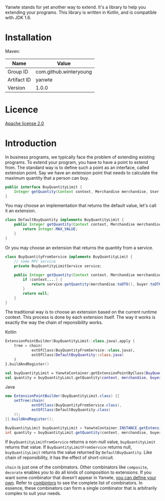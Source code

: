Yanwte stands for yet another way to extend. It's a library to help you extending your programs. This library is written in Kotlin, and is compatible with JDK 1.6.

# Installation

Maven:

Name|Value
---|---
Group ID|com.github.winteryoung
Artifact ID|yanwte
Version|1.0.0

# Licence

[Apache license 2.0](http://www.apache.org/licenses/LICENSE-2.0.txt)

# Introduction

In business programs, we typically face the problem of extending existing programs. To extend your program, you have to have a point to extend from. The standard way is to define such a point as an interface, called extension point. Say we have an extension point that needs to calculate the maximum quantity that a person can buy.

```java
public interface BuyQuantityLimit {
    Integer getQuantity(Context context, Merchandise merchandise, User buyer);
}
```

You may choose an implementation that returns the default value, let's call it an extension.

```java
class DefaultBuyQuantity implements BuyQuantityLimit {
    public Integer getQuantity(Context context, Merchandise merchandise, User buyer) {
        return Integer.MAX_VALUE;
    }
}
```

Or you may choose an extension that returns the quantity from a service.

```java
class BuyQuantityFromService implements BuyQuantityLimit {
    // some RPC service
    private BuyQuantityLimitService service;
  
    public Integer getQuantity(Context context, Merchandise merchandise, User buyer) {
        if (context....) {
            return service.getQuantity(merchandise.toDTO(), buyer.toDTO())
        }
        return null;
    }
}
```

The traditional way is to choose an extension based on the current runtime context. This process is done by each extension itself. The way it works is exactly the way the chain of reponsibility works.

Kotlin
```kotlin
ExtensionPointBuilder(BuyQuantityLimit::class.java).apply {
    tree = chain(
            extOfClass(BuyQuantityFromService::class.java),
            extOfClass(DefaultBuyQuantity::class.java)
    )
}.buildAndRegister()

val buyQuantityLimit = YanwteContainer.getExtensionPointByClass(BuyQuantityLimit::class.java)!!
val quantity = buyQuantityLimit.getQuantity(context, merchandise, buyer)
```

Java
```java
new ExtensionPointBuilder(BuyQuantityLimit.class) {{
    setTree(chain(
            extOfClass(BuyQuantityFromService.class),
            extOfClass(DefaultBuyQuantity.class)
    ));
}}.buildAndRegister();

BuyQuantityLimit buyQuantityLimit = YanwteContainer.INSTANCE.getExtensionPointByClass(BuyQuantityLimit.class);
int quantity = buyQuantityLimit.getQuantity(context, merchandise, buyer);
```

If `BuyQuantityLimitFromService` returns a non-null value, `buyQuantityLimit` returns that value. If `BuyQuantityLimitFromService` returns null, `buyQuantityLimit` returns the value returned by `DefaultBuyQuantity`. Like chain of reponsibility, it has the effect of short-circuit.

`chain` is just one of the combinators. Other combinators like `composite`, `decorate` enables you to do all kinds of composition to extensions. If you want some combinator that doesn't appear in Yanwte, [you can define your own](CustomTreeCombinator). Refer to [combintors](combinators) to see the complete list of combinators. In essence, these combinators can form a single combinator that is arbitrarily complex to suit your needs.
